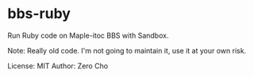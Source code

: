 # bbs-ruby

Run Ruby code on Maple-itoc BBS with Sandbox.

Note: Really old code. I'm not going to maintain it, use it at your own risk.

License: MIT
Author: Zero Cho
